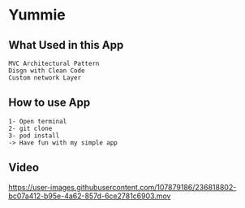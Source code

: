 # Yummie

## What Used in this App
    MVC Architectural Pattern
    Disgn with Clean Code
    Custom network Layer
    
## How to use App 
    1- Open terminal 
    2- git clone 
    3- pod install
    -> Have fun with my simple app    

## Video

https://user-images.githubusercontent.com/107879186/236818802-bc07a412-b95e-4a62-857d-6ce2781c6903.mov

